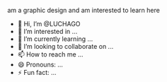 am a graphic design and am interested to learn here
- 👋 Hi, I’m @LUCHAGO
- 👀 I’m interested in ...
- 🌱 I’m currently learning ...
- 💞️ I’m looking to collaborate on ...
- 📫 How to reach me ...
- 😄 Pronouns: ...
- ⚡ Fun fact: ...

<!---
LUCHAGO/LUCHAGO is a ✨ special ✨ repository because its `README.md` (this file) appears on your GitHub profile.
You can click the Preview link to take a look at your changes.
--->
